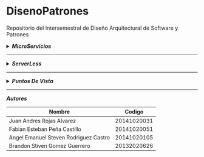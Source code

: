 # DisenoPatrones
Repositorio del Intersemestral de Diseño Arquitectural de Software y Patrones

<details>
  <summary><b><i>MicroServicios</i></b></summary>
  <br><img src="http://comunytek.com/wp-content/uploads/2017/03/Microservicios.png" align="middle">
  <br><p>Los microservicios son un sistema de desarrollo software que en los últimos años ha gozado de una gran popularidad. Aunque muchos se ven atraídos por ellos, no todos se han atrevido a ponerlos en práctica. De hecho, en estos momentos es cuando una gran mayoría de desarrolladores descubren cómo los microservices influyen de manera positiva en aspectos como el tiempo, rendimiento o la estabilidad de proyectos.</p>
  <details>
  <summary><b><i>Ventajas</i></b></summary>
    <ul>
      <li>Equipo de Trabajo Mínimo</li>
      <li>Escalabilidad</li>
      <li>Funcionalidad Modular, módulos independientes</li>
      <li>Libertad del desarrollador de desarrollar y desplegar servicios de forma independiente</li>
      <li>Uso de contenedores permitiendo el despliegue y el desarrollo de la aplicación rápidamente</li>
    </ul>
  </pre>
  </details>
  <details>
  <summary><b><i>Desventajas</i></b></summary>
    <ul>
      <li>Alto Consumo de Memoria</li>
      <li>Necesidad de tiempo para poder fragmentar distintos microservicios</li>
      <li>Complejidad de gestión de un gran número de servicios</li>
      <li>Necesidad de desarrolladores para la solución de problemas como latencia en la red
        o balanceo de cargas</li>
      <li>Pruebas o testeos complicados al despliegue distribuido</li>
    </ul>
  </pre>
  </details>
</pre>
</details>

---

<details>
  <summary><b><i>ServerLess</i></b></summary>
  <br><img src="https://www.parkmycloud.com/wp-content/uploads/2018/01/serverless_bze.png" align="middle">
  <br><p>Serverless es un tipo de arquitectura donde los servidores (físicos o en la nube) dejan de existir para el desarrollador y en cambio el código corre en “ambientes de ejecución” que administran proveedores como Amazon, Google, IBM, etc.</p>
  <details>
  <summary><b><i>Ventajas</i></b></summary>
    <ul>
      <li>No es necesario administrar servidores</li>
      <li>El escalamiento es flexible</li>
      <li>Alta Disponibilidad</li>
      <li>No se paga por capacidad latente</li>
    </ul>
  </pre>
  </details>
  <details>
  <summary><b><i>Desventajas</i></b></summary>
    <ul>
      <li>Los entornos de programación están límitados por el proveedor</li>
      <li>Es un servicio sin estado, cualquier operación que requiera "recordar" entre ejecuciones
      <br>ha de apoyarse en otros servicios</li>
      <li>Al cobrarse por tiempo de ejecución, y en algunos proveedores limitarse, <br>
      se penaliza un consumo prolongado en el tiempo</li>
    </ul>
  </pre>
  </details>
</pre>
</details>

---

<details>
  <summary><b><i>Puntos De Vista</i></b></summary>
<br>
<details>
  <summary><b><i>Punto de Vista introductorio</i></b></summary>
  <img src="https://raw.githubusercontent.com/JuanARojasA/DisenoPatrones/master/Puntos%20De%20Vista/Punto%20de%20Vista%20Introductorio.jpg" align="middle">
</pre>
</details>

---

<details>
  <summary><b><i>&nbsp;&nbsp; Punto de Vista Organizacional</i></b></summary>
  <img src="https://raw.githubusercontent.com/JuanARojasA/DisenoPatrones/master/Puntos%20De%20Vista/Punto%20de%20Vista%20Organizacional.jpg" align="middle">
</pre>
</details>

---

<details>
  <summary><b><i>Punto de Vista de Cooperacion de Actores</i></b></summary>
  <img src="https://raw.githubusercontent.com/JuanARojasA/DisenoPatrones/master/Puntos%20De%20Vista/Punto%20de%20Vista%20de%20Cooperaci%C3%B3n%20de%20Actores.jpg" align="middle">
</pre>
</details>

---

<details>
  <summary><b><i>Punto de Vista de Funciones de Negocio</i></b></summary>
  <img src="https://raw.githubusercontent.com/JuanARojasA/DisenoPatrones/master/Puntos%20De%20Vista/Punto%20de%20Vista%20Funcional.jpg" align="middle">
</pre>
</details>

---

<details>
  <summary><b><i>Punto de Vista de Procesos de Negocio</i></b></summary>
  <img src="https://raw.githubusercontent.com/JuanARojasA/DisenoPatrones/master/Puntos%20De%20Vista/Punto%20de%20Vista%20de%20Procesos%20de%20Negocio.jpg" align="middle">
</pre>
</details>

---

<details>
  <summary><b><i>Punto de Vista de Cooperación entre Aplicaciones</i></b></summary>
  <img src="https://raw.githubusercontent.com/JuanARojasA/DisenoPatrones/master/Puntos%20De%20Vista/Punto%20de%20Vista%20de%20Cooperaci%C3%B3n%20de%20Aplicaciones.jpg" align="middle">
</pre>
</details>

---

<details>
  <summary><b><i>Punto de Vista de Uso de Aplicaciones (Admisión)</i></b></summary>
  <img src="https://raw.githubusercontent.com/JuanARojasA/DisenoPatrones/master/Puntos%20De%20Vista/Punto%20de%20Vista%20de%20Uso%20de%20Aplicaciones%20(Admisi%C3%B3n).jpg" align="middle">
</pre>
</details>

---


<details>
  <summary><b><i>Punto de Vista de Uso de Aplicaciones (Gestión de Notas)</i></b></summary>
  <img src="https://raw.githubusercontent.com/JuanARojasA/DisenoPatrones/master/Puntos%20De%20Vista/Punto%20de%20Vista%20de%20Uso%20de%20Aplicaciones%20(Gestion%20Notas).jpg" align="middle">
</pre>
</details>

</pre>
</details>

---

***Autores***

| Nombre | Codigo |
| --- | --- |
| Juan Andres Rojas Alvarez | 20141020031 |
| Fabian Esteban Peña Castillo | 20141020051 |
| Angel Emanuel Steven Rodriguez Castro | 20141020105 |
| Brandon Stiven Gomez Guerrero | 20132020626 |
